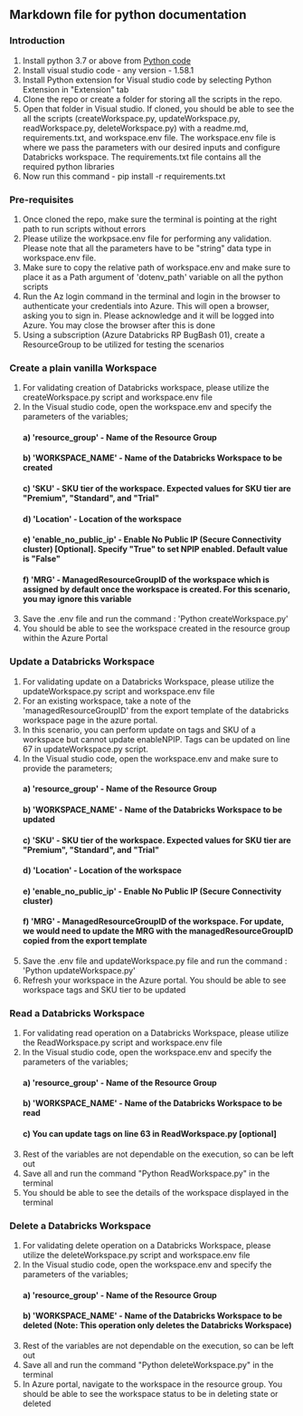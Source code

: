 ## Markdown file for python documentation
### Introduction

1. Install python 3.7 or above from [Python code](https://www.python.org/downloads/)
2. Install visual studio code - any version - 1.58.1 
3. Install Python extension for Visual studio code by selecting Python Extension in "Extension" tab
4. Clone the repo or create a folder for storing all the scripts in the repo.
5. Open that folder in Visual studio. If cloned, you should be able to see the all the scripts (createWorkspace.py, updateWorkspace.py, readWorkspace.py, deleteWorkspace.py) with a readme.md, requirements.txt, and workspace.env file. The workspace.env file is where we pass the parameters with our desired inputs and configure Databricks workspace. The requirements.txt file contains all the required python libraries
6. Now run this command - pip install -r requirements.txt

### Pre-requisites

1. Once cloned the repo, make sure the terminal is pointing at the right path to run scripts without errors
2. Please utilize the workpsace.env file for performing any validation. Please note that all the parameters have to be "string" data type in workspace.env file.
3. Make sure to copy the relative path of workspace.env and make sure to place it as a Path argument of 'dotenv_path' variable on all the python scripts
4. Run the Az login command in the terminal and login in the browser to authenticate your credentials into Azure. This will open a browser, asking you to sign in. Please acknowledge and it will be logged into Azure. You may close the browser after this is done
5. Using a subscription (Azure Databricks RP BugBash 01), create a ResourceGroup to be utilized for testing the scenarios

### Create a plain vanilla Workspace
1. For validating creation of Databricks workspace, please utilize the createWorkspace.py script and workspace.env file
2. In the Visual studio code, open the workspace.env and specify the parameters of the variables;
	#### a) 'resource_group' - Name of the Resource Group
	#### b) 'WORKSPACE_NAME' - Name of the Databricks Workspace to be created 
	#### c) 'SKU' - SKU tier of the workspace. Expected values for SKU tier are "Premium", "Standard", and "Trial"
	#### d) 'Location' - Location of the workspace
	#### e) 'enable_no_public_ip' - Enable No Public IP (Secure Connectivity cluster) [Optional]. Specify "True" to set NPIP enabled. Default value is "False"
	#### f) 'MRG' - ManagedResourceGroupID of the workspace which is assigned by default once the workspace is created. For this scenario, you may ignore this variable
3. Save the .env file and run the command :	'Python createWorkspace.py'
4. You should be able to see the workspace created in the resource group within the Azure Portal

### Update a Databricks Workspace
1. For validating update on a Databricks Workspace, please utilize the updateWorkspace.py script and workspace.env file
2. For an existing workspace, take a note of the 'managedResourceGroupID' from the export template of the databricks workspace page in the azure portal. 
3. In this scenario, you can perform update on tags and SKU of a workspace but cannot update enableNPIP. Tags can be updated on line 67 in updateWorkspace.py script.
4. In the Visual studio code, open the workspace.env and make sure to provide the parameters;
	#### a) 'resource_group' - Name of the Resource Group
	#### b) 'WORKSPACE_NAME' - Name of the Databricks Workspace to be updated
	#### c) 'SKU' - SKU tier of the workspace. Expected values for SKU tier are "Premium", "Standard", and "Trial"
	#### d) 'Location' - Location of the workspace
	#### e) 'enable_no_public_ip' - Enable No Public IP (Secure Connectivity cluster)
	#### f) 'MRG' - ManagedResourceGroupID of the workspace. For update, we would need to update the MRG with the managedResourceGroupID copied from the export template
5. Save the .env file and updateWorkspace.py file and run the command :	'Python updateWorkspace.py'
6. Refresh your workspace in the Azure portal. You should be able to see workspace tags and SKU tier to be updated

### Read a Databricks Workspace
1. For validating read operation on a Databricks Workspace, please utilize the ReadWorkspace.py script and workspace.env file
2. In the Visual studio code, open the workspace.env and specify the parameters of the variables;
	#### a) 'resource_group' - Name of the Resource Group
	#### b) 'WORKSPACE_NAME' - Name of the Databricks Workspace to be read
	#### c) You can update tags on line 63 in ReadWorkspace.py [optional]
3. Rest of the variables are not dependable on the execution, so can be left out
4. Save all and run the command "Python ReadWorkspace.py" in the terminal
5. You should be able to see the details of the workspace displayed in the terminal

### Delete a Databricks Workspace
1. For validating delete operation on a  Databricks Workspace, please utilize the deleteWorkspace.py script and workspace.env file
2. In the Visual studio code, open the workspace.env and specify the parameters of the variables;
	#### a) 'resource_group' - Name of the Resource Group
	#### b) 'WORKSPACE_NAME' - Name of the Databricks Workspace to be deleted (Note: This operation only deletes the Databricks Workspace)
3. Rest of the variables are not dependable on the execution, so can be left out
4. Save all and run the command "Python deleteWorkspace.py" in the terminal
5. In Azure portal, navigate to the workspace in the resource group. You should be able to see the workspace status to be in deleting state or deleted